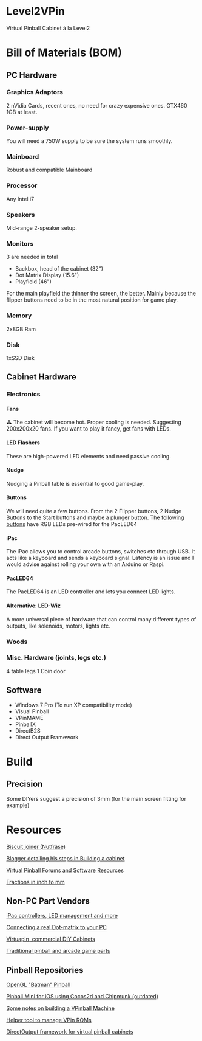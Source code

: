 # Level2VPin

Virtual Pinball Cabinet à la Level2

# Bill of Materials (BOM)

## PC Hardware

### Graphics Adaptors

2 nVidia Cards, recent ones, no need for crazy expensive ones. GTX460 1GB at least.

### Power-supply

You will need a 750W supply to be sure the system runs smoothly.

### Mainboard

Robust and compatible Mainboard

### Processor

Any Intel i7

### Speakers

Mid-range 2-speaker setup.

### Monitors

3 are needed in total

* Backbox, head of the cabinet (32")
* Dot Matrix Display (15.6")
* Playfield (46")

For the main playfield the thinner the screen, the better. Mainly because the flipper buttons need to be in the most natural position for game play.

### Memory

2x8GB Ram

### Disk

1xSSD Disk

## Cabinet Hardware

### Electronics

#### Fans

:warning: The cabinet will become hot. Proper cooling is needed. Suggesting 200x200x20 fans. If you want to play it fancy, get fans with LEDs.

#### LED Flashers

These are high-powered LED elements and need passive cooling.

#### Nudge

Nudging a Pinball table is essential to good game-play. 

#### Buttons

We will need quite a few buttons. From the 2 Flipper buttons, 2 Nudge Buttons to the Start buttons and maybe a plunger button.
The [following buttons](http://www.ultimarc.com/ultralux.html) have RGB LEDs pre-wired for the PacLED64

#### iPac

The iPac allows you to control arcade buttons, switches etc through USB. It acts like a keyboard and sends a keyboard signal.
Latency is an issue and I would advise against rolling your own with an Arduino or Raspi.

#### PacLED64

The PacLED64 is an LED controller and lets you connect LED lights.

#### Alternative: LED-Wiz

A more universal piece of hardware that can control many different types of outputs, like solenoids, motors, lights etc.

### Woods

### Misc. Hardware (joints, legs etc.)

4 table legs
1 Coin door

## Software

* Windows 7 Pro (To run XP compatibility mode)
* Visual Pinball
* VPinMAME
* PinballX
* DirectB2S
* Direct Output Framework

# Build

## Precision

Some DIYers suggest a precision of 3mm (for the main screen fitting for example)

# Resources

[Biscuit joiner (Nutfräse)](https://en.wikipedia.org/wiki/Biscuit_joiner)

[Blogger detailing his steps in Building a cabinet](https://vpcabinet.wordpress.com/)

[Virtual Pinball Forums and Software Resources](http://www.vpforums.org/)

[Fractions in inch to mm](http://www.hamuniverse.com/antfrac.html)

## Non-PC Part Vendors

[iPac controllers, LED management and more](http://www.ultimarc.com/)

[Connecting a real Dot-matrix to your PC](http://www.pindmd.com)

[Virtuapin, commercial DIY Cabinets](http://virtuapin.net/index.php?main_page=index&cPath=2&zenid=9361125f7b96c5d60456f6e76a11eb9e)

[Traditional pinball and arcade game parts](http://na.suzohapp.com)

## Pinball Repositories

[OpenGL "Batman" Pinball](https://github.com/loganfsmyth/pinball)

[Pinball Mini for iOS using Cocos2d and Chipmunk (outdated)](https://github.com/adambyram/pinballmini-ios)

[Some notes on building a VPinball Machine](https://github.com/dave-ops/virtual-pinball-machine)

[Helper tool to manage VPin ROMs](https://github.com/jbienz/PinTools)

[DirectOutput framework for virtual pinball cabinets](https://github.com/DirectOutput/DirectOutput)